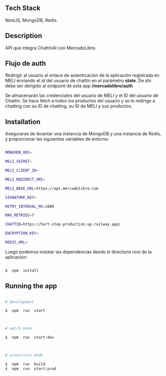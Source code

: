 ## Tech Stack

NestJS, MongoDB, Redis.

## Description

API que integra ChattinAI con MercadoLibre.

## Flujo de auth

Redirigir al usuario al enlace de autenticación de la aplicación registrada en MELI enviando el _id_ del usuario de chattin en el parámetro **state**. De ahí debe ser derigido al endpoint de esta app **/mercadolibre/auth**

Se almacenarán las credenciales del usuario de MELI y el ID del usuario de Chattin. Se hace fetch a todos los productos del usuario y se lo redirige a chatting con su ID de chatting, su ID de MELI y sus productos.

## Installation

Asegurarse de levantar una instancia de MongoDB y una instancia de Redis, y proporcionar las siguientes variables de entorno:

```bash

MONGODB_URI=

MELI_SECRET=

MELI_CLIENT_ID=

MELI_REDIRECT_URI=

MELI_BASE_URL=https://api.mercadolibre.com

SIGNATURE_KEY=

RETRY_INTERVAL_MS=1000

MAX_RETRIES=7

CHATTIN=https://hurt-step-production.up.railway.app/

ENCRYPTION_KEY=

REDIS_URL=
```

Luego podemos instalar las dependencias desde el directorio root de la aplicación:

```bash

$  npm  install

```

## Running the app

```bash

# development

$  npm  run  start



# watch mode

$  npm  run  start:dev



# production mode

$  npm  run  build
$  npm  run  start:prod
```
